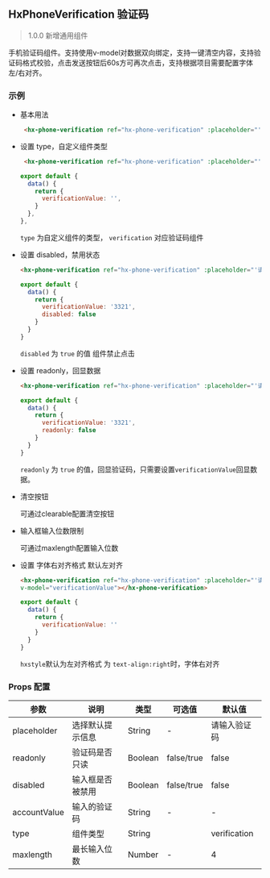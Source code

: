 ## HxPhoneVerification 验证码

> 1.0.0 新增通用组件

手机验证码组件。支持使用v-model对数据双向绑定，支持一键清空内容，支持验证码格式校验，点击发送按钮后60s方可再次点击，支持根据项目需要配置字体左/右对齐。

### 示例

- 基本用法

  ```html
   <hx-phone-verification ref="hx-phone-verification" :placeholder="'请输入验证码'" :label="'手机验证码'" :type="'verification'" :maxlength='4' v-model="verificationValue"></hx-phone-verification>
  ```


- 设置 type，自定义组件类型

  ```html
   <hx-phone-verification ref="hx-phone-verification" :placeholder="'请输入验证码'" :label="'手机验证码'" :type="'verification'" :maxlength='4' v-model="verificationValue"></hx-phone-verification>
  ```
  ```js
  export default {
    data() {
      return {
        verificationValue: '',
      }
    },
  },
  ```

  `type` 为自定义组件的类型， `verification` 对应验证码组件

- 设置 disabled，禁用状态

  ```html
  <hx-phone-verification ref="hx-phone-verification" :placeholder="'请输入验证码'" :label="'手机验证码'" :type="'verification'" :disabled="true" :maxlength='4' v-model="verificationValue"></hx-phone-verification>
  ```
  ```js
  export default {
    data() {
      return {
        verificationValue: '3321',
        disabled: false
      }
    }
  }
  ```

  `disabled` 为 `true` 的值 组件禁止点击

- 设置 readonly，回显数据

  ```html
  <hx-phone-verification ref="hx-phone-verification" :placeholder="'请输入验证码'" :label="'手机验证码'" :type="'verification'" :readonly="true" :eye="eye" :maxlength='4' v-model="verificationValue"></hx-phone-verification>

  ```
  ```js
  export default {
    data() {
      return {
        verificationValue: '3321',
        readonly: false
      }
    }
  }
  ```

  `readonly` 为 `true` 的值，回显验证码，只需要设置`verificationValue`回显数据。

- 清空按钮

  可通过clearable配置清空按钮

- 输入框输入位数限制

  可通过maxlength配置输入位数

- 设置 字体右对齐格式 默认左对齐

  ```html
  <hx-phone-verification ref="hx-phone-verification" :placeholder="'请输入验证码'" :label="'手机验证码'" :type="'verification'" :maxlength='4' :hxstyle="'text-align:right'" 
  v-model="verificationValue"></hx-phone-verification>
  ```
  ```js
  export default {
    data() {
      return {
        verificationValue: ''  
      }
    }
  }
  ```
    `hxstyle`默认为左对齐格式 为 `text-align:right`时，字体右对齐
  
### Props 配置

| 参数 | 说明 | 类型 | 可选值 | 默认值 |
| - | - | - | - | - |
| placeholder | 选择默认提示信息 | String | - | 请输入验证码 |
| readonly | 验证码是否只读 | Boolean | false/true | false |
| disabled | 输入框是否被禁用 | Boolean | false/true | false |
| accountValue | 输入的验证码 | String | - | - |
| type | 组件类型 | String |  | verification |
| maxlength | 最长输入位数 | Number |- | 4 |

